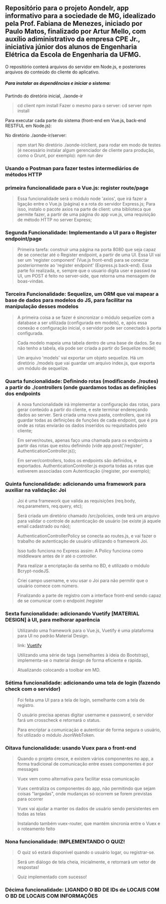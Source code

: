 ## Repositório para  o projeto AondeIr, app informativo para a sociedade de MG, idealizado pela Prof. Fabiana de Menezes, iniciado por Paulo Matos, finalizado por Artur Mello, com auxílio adiministrativo da empresa CPE Jr., iniciativa júnior dos alunos de Engenharia Elétrica da Escola de Engenharia da UFMG. ##

O repositório conterá arquivos do servidor em Node.js, e posteriores arquivos do conteúdo do cliente do aplicativo.

##### Para instalar as dependências e iniciar o sistema: #####
 Partindo do diretório inicial, ./aonde-ir
> cd client
> npm install
 Fazer o mesmo para o server:
> cd server
> npm install

Para executar cada parte do sistema (front-end em Vue.js, back-end RESTFUL em Node.js):

No diretório ./aonde-ir/server:
> npm start
No diretório ./aonde-ir/client, para rodar em modo de testes (é necessário instalar algum gerenciador de cliente para produção, como o Grunt, por exemplo):
> npm run dev 

### Usando o Postman para fazer testes intermediários de métodos HTTP ###

### primeira funcionalidade para o Vue.js: register route/page ###

> Essa funcionalidade será o módulo node 'axios', que irá fazer a ligação entre o Vue.js (página) e a rota do servidor Express.js; Para isso, instalo o pacote axios na parte de client: uma biblioteca que permite fazer, a partir de uma página do app vue.js, uma requisição de método HTTP no server Express;


### Segunda Funcionalidade: Implementando a UI para o Register endpoint/page ###

> Primeira tarefa: construir uma página na porta 8080 que seja capaz de se conectar até o Register endpoint, a partir de uma UI. Essa UI vai ser um 'register component' (Vue.js front-end) para se conectar posteriormente ao 'register endpoint' (Express.js back-end). Essa parte foi realizada, e, sempre que o usuario digita user e passwd na UI, um POST é feito no server-side, que retorna uma mensagem de boas-vindas.

### Terceira Funcionalidade: Sequelize, um ORM que vai mapear a base de dados para modelos do JS, para facilitar na manipulação desses modelos ###

> A primeira coisa a se fazer é sincronizar o módulo sequelize com a database a ser utilizada (configurada em models), e, após essa conexão e configuração inicial,
o servidor pode ser conectado à porta configurada.

> Cada modelo mapeia uma tabela dentro de uma base de dados. Se eu não tenho a tabela, ela pode ser criada a partir do Sequelize model;

> Um arquivo 'models' vai exportar um objeto sequelize. Há um diretório ./models que vai guardar um arquivo index.js, que exporta um módulo de sequelize.

### Quarta funcionalidade: Definindo rotas (modificando ./routes) a partir do ./controllers (onde guardamos todas as definições dos endpoints ###

> A nova funcionalidade irá implementar a configuração das rotas, para gerar conteúdo a partir do cliente, e este terminar endereçando dados ao server. Será criada uma nova pasta, controllers, que irá guardar todas as definições de funções de cada endpoint, que é pra onde as rotas enviarão os dados inseridos ou requisitados pelo cliente;

> Em server/routes, apenas faço uma chamada para os endpoints a partir das rotas que estou definindo (vide app.post('/register', AuthenticationController.js));

> Em server/controllers, todos os endpoints são definidos, e exportados. AuthenticationController.js exporta todas as rotas  que estiverem associadas com Autenticação (/register, por exemplo);

### Quinta funcionalidade: adicionando uma framework para auxiliar na validação: Joi ###

> Joi é uma framework que valida as requisições (req.body, req.parameters, req.query, etc);

> Será criada um diretório chamado /src/policies, onde terá um arquivo para validar o controle de autenticação de usuário (se existe já aquele email cadastrado ou não);

> AuthenticationControllerPolicy se conecta ao routes.js, e vai fazer o trabalho de autenticação de usuário utilizando o framework Joi.

> Isso tudo funciona no Express assim: A Policy funciona como middleware antes de ir até o controller.

> Para realizar a encriptação da senha no BD, é utilizado o módulo Bcrypt-nodeJS.

> Criei campo username, e vou usar o Joi para não permitir que o usuário comece com número.

> Finalizando a parte de registro com a interface front-end sendo capaz de se comunicar com o endpoint /register

### Sexta funcionalidade: adicionando Vuetify [MATERIAL DESIGN] à UI, para melhorar aparência ###

> Utilizando uma framework para o Vue.js, Vuetify é uma plataforma para UI no padrão Material Design.

> link: [Vuetify](https://vuetifyjs.com/)

> Utilizando uma série de tags (semelhantes à ideia do Bootstrap), implementa-se o material design de forma eficiente e rápida.

> Atualizando colocando a toolbar em MD.

### Sétima funcionalidade: adicionando uma tela de login (fazendo check com o servidor) ###

> Foi feita uma UI para a tela de login, semelhante com  a tela de registro.

> O usuário precisa apenas digitar username e password, o servidor fará um crosscheck e retornará o status.

> Para encriptar a comunicação e autenticar de forma segura o usuário, foi utilizado o módulo JsonWebToken.

### Oitava funcionalidade: usando Vuex para o front-end ###

> Quando o projeto cresce, e existem vários componentes no app, a forma tradicional de comunicação entre esses componentes é por messages

> Vuex vem como alternativa para facilitar essa comunicação

> Vuex centraliza os componentes do app, não permitindo que sejam coisas "largadas", onde mudanças só ocorrem se forem previstas para ocorrer

> Vuex vai ajudar a manter os dados de usuário sendo persistentes em todas as telas

> Instalando também vuex-router, que mantém sincronia entre o Vuex e o roteamento feito

### Nona funcionalidade: IMPLEMENTANDO O QUIZ! ###

> O quiz só estará disponível quando o usuário logar, ou registrar-se.

> Será um diálogo de tela cheia, inicialmente, e retornará um vetor de respostas!

> Quiz implementado com sucesso!

### Décima funcionalidade: LIGANDO O BD DE IDs de LOCAIS COM O BD DE LOCAIS COM INFORMAÇÕES ###
